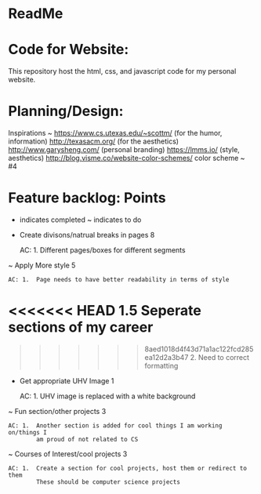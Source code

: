 # ReadMe
# Code for Website: 
This repository host the html, css, and javascript code for my personal website.

# Planning/Design:
Inspirations ~  https://www.cs.utexas.edu/~scottm/  (for the humor, information)
                http://texasacm.org/                (for the aesthetics)
                http://www.garysheng.com/           (personal branding)
                https://lmms.io/                    (style, aesthetics)
                http://blog.visme.co/website-color-schemes/
                color scheme ~ #4

# Feature backlog:                                                        Points

+ indicates completed
~ indicates to do

+ Create divisons/natrual breaks in pages                                   8

    AC: 1.  Different pages/boxes for different segments
        

~ Apply More style                                                          5

    AC: 1.  Page needs to have better readability in terms of style
<<<<<<< HEAD
        1.5 Seperate sections of my career
=======
>>>>>>> 8aed1018d4f43d71a1ac122fcd285ea12d2a3b47
        2.  Need to correct formatting 

+ Get appropriate UHV Image                                                 1

    AC: 1.  UHV image is replaced with a white background
    
~ Fun section/other projects                                                3
    
    AC: 1.  Another section is added for cool things I am working on/things I 
            am proud of not related to CS

~ Courses of Interest/cool projects                                         3
    
    AC: 1.  Create a section for cool projects, host them or redirect to them
            These should be computer science projects 

